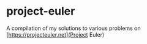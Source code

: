 # project-euler
A compilation of my solutions to various problems on [https://projecteuler.net](Project Euler)

